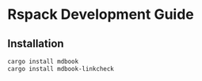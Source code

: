 # Rspack Development Guide

## Installation

```bash
cargo install mdbook
cargo install mdbook-linkcheck
```
